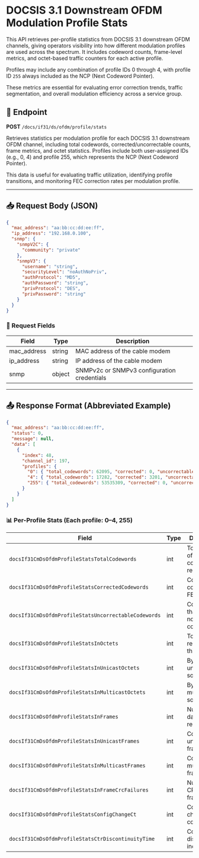 # DOCSIS 3.1 Downstream OFDM Modulation Profile Stats

This API retrieves per-profile statistics from DOCSIS 3.1 downstream OFDM channels, giving operators visibility into how different modulation profiles are used across the spectrum. It includes codeword counts, frame-level metrics, and octet-based traffic counters for each active profile.

Profiles may include any combination of profile IDs 0 through 4, with profile ID `255` always included as the NCP (Next Codeword Pointer).

These metrics are essential for evaluating error correction trends, traffic segmentation, and overall modulation efficiency across a service group.

## 📡 Endpoint

**POST** `/docs/if31/ds/ofdm/profile/stats`

Retrieves statistics per modulation profile for each DOCSIS 3.1 downstream OFDM channel, including total codewords, corrected/uncorrectable counts, frame metrics, and octet statistics. Profiles include both user-assigned IDs (e.g., 0, 4) and profile 255, which represents the NCP (Next Codeword Pointer).

This data is useful for evaluating traffic utilization, identifying profile transitions, and monitoring FEC correction rates per modulation profile.

---

## 📥 Request Body (JSON)

```json
{
  "mac_address": "aa:bb:cc:dd:ee:ff",
  "ip_address": "192.168.0.100",
  "snmp": {
    "snmpV2C": {
      "community": "private"
    },
    "snmpV3": {
      "username": "string",
      "securityLevel": "noAuthNoPriv",
      "authProtocol": "MD5",
      "authPassword": "string",
      "privProtocol": "DES",
      "privPassword": "string"
    }
  }
}
```

### 🔑 Request Fields

| Field        | Type   | Description                                 |
| ------------ | ------ | ------------------------------------------- |
| mac\_address | string | MAC address of the cable modem              |
| ip\_address  | string | IP address of the cable modem               |
| snmp         | object | SNMPv2c or SNMPv3 configuration credentials |

---

## 📤 Response Format (Abbreviated Example)

```json
{
  "mac_address": "aa:bb:cc:dd:ee:ff",
  "status": 0,
  "message": null,
  "data": [
    {
      "index": 48,
      "channel_id": 197,
      "profiles": {
        "0": { "total_codewords": 62095, "corrected": 0, "uncorrectable": 0 },
        "4": { "total_codewords": 17282, "corrected": 3201, "uncorrectable": 0 },
        "255": { "total_codewords": 53535309, "corrected": 0, "uncorrectable": 0 }
      }
    }
  ]
}
```

### 📊 Per-Profile Stats (Each profile: 0–4, 255)

| Field                                                | Type | Description                           |
| ---------------------------------------------------- | ---- | ------------------------------------- |
| `docsIf31CmDsOfdmProfileStatsTotalCodewords`         | int  | Total number of codewords received    |
| `docsIf31CmDsOfdmProfileStatsCorrectedCodewords`     | int  | Codewords corrected via FEC           |
| `docsIf31CmDsOfdmProfileStatsUncorrectableCodewords` | int  | Codewords that could not be corrected |
| `docsIf31CmDsOfdmProfileStatsInOctets`               | int  | Total bytes received for this profile |
| `docsIf31CmDsOfdmProfileStatsInUnicastOctets`        | int  | Bytes from unicast sources            |
| `docsIf31CmDsOfdmProfileStatsInMulticastOctets`      | int  | Bytes from multicast sources          |
| `docsIf31CmDsOfdmProfileStatsInFrames`               | int  | Number of data frames received        |
| `docsIf31CmDsOfdmProfileStatsInUnicastFrames`        | int  | Count of unicast frames               |
| `docsIf31CmDsOfdmProfileStatsInMulticastFrames`      | int  | Count of multicast frames             |
| `docsIf31CmDsOfdmProfileStatsInFrameCrcFailures`     | int  | Number of CRC-failed frames           |
| `docsIf31CmDsOfdmProfileStatsConfigChangeCt`         | int  | Configuration change counter          |
| `docsIf31CmDsOfdmProfileStatsCtrDiscontinuityTime`   | int  | Counter discontinuity indicator       |
